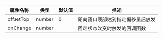 属性名称                 | 类型               | 默认值   | 描述
-------------------- | ---------------- | ----- | -------------------
offsetTop            | number           | 0     | 距离窗口顶部达到指定偏移量后触发
onChange             | number           |       | 固定状态改变时触发的回调函数
